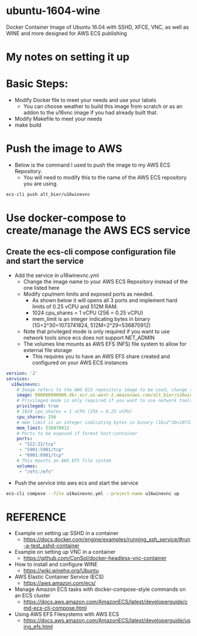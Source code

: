# ubuntu-1604-wine
Docker Container Image of Ubuntu 16.04 with SSHD, XFCE, VNC, as well as WINE and more designed for AWS ECS publishing


# My notes on setting it up


# Basic Steps:

* Modify Docker file to meet your needs and use your labels
    * You can choose weather to build this image from scratch or as an addon to the u16vnc image if you had already built that.
* Modify Makefile to meet your needs
* make build


# Push the image to AWS

* Below is the command I used to push the image to my AWS ECS Repository. 
    * You will need to modify this to the name of the AWS ECS repository you are using.

```bash
ecs-cli push alt_bier/u16winevnc
```


# Use docker-compose to create/manage the AWS ECS service

## Create the ecs-cli compose configuration file and start the service

* Add the service in u16winevnc.yml
    * Change the image name to your AWS ECS Repository instead of the one listed here
    * Modify cpu/mem limits and exposed ports as needed.  
        * As shown below it will opens all 3 ports and implement hard limits of 0.25 vCPU and 512M RAM.
        * 1024 cpu_shares = 1 vCPU (256 = 0.25 vCPU)
        * mem_limit is an integer indicating bytes in binary (1G=2^30=1073741824, 512M=2^29=536870912)
    * Note that privileged mode is only required if you want to use network tools since ecs does not support NET_ADMIN
    * The volumes line mounts as AWS EFS (NFS) file system to allow for external file storage
        * This requires you to have an AWS EFS share created and configured on your AWS ECS instances

```yaml
version: '2'
services:
  u16winevnc:
    # Image refers to the AWS ECS repository image to be used, change to yours
    image: 000000000000.dkr.ecr.us-west-2.amazonaws.com/alt_bier/u16winevnc:latest
    # Privileged mode is only required if you want to use network tools
    privileged: true
    # 1024 cpu_shares = 1 vCPU (256 = 0.25 vCPU)
    cpu_shares: 256
    # mem_limit is an integer indicating bytes in binary (1G=2^30=1073741824, 512M=2^29=536870912)
    mem_limit: 536870912
    # Ports to be exposed if format host:container
    ports:
     - "522:22/tcp"
     - "5901:5901/tcp"
     - "6901:6901/tcp"
    # This mounts an AWS EFS file system
    volumes:
     - "/efs:/efs"
```


* Push the service into aws ecs and start the service

```bash
ecs-cli compose --file u16winevnc.yml --project-name u16winevnc up
```

# REFERENCE

* Example on setting up SSHD in a container
    * https://docs.docker.com/engine/examples/running_ssh_service/#run-a-test_sshd-container
* Example on setting up VNC in a container
    * https://github.com/ConSol/docker-headless-vnc-container
* How to install and configure WINE
    * https://wiki.winehq.org/Ubuntu
* AWS Elastic Container Service (ECS)
    * https://aws.amazon.com/ecs/
* Manage Amazon ECS tasks with docker-compose-style commands on an ECS cluster
    * https://docs.aws.amazon.com/AmazonECS/latest/developerguide/cmd-ecs-cli-compose.html
* Using AWS EFS Filesystems with AWS ECS
    * https://docs.aws.amazon.com/AmazonECS/latest/developerguide/using_efs.html



